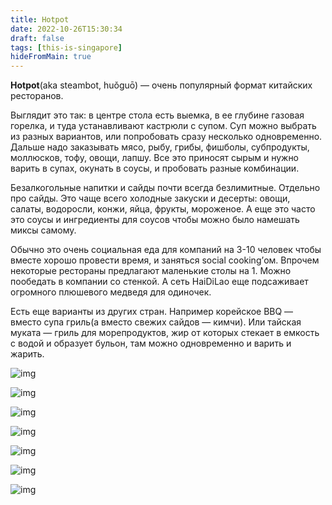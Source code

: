 ```yaml
---
title: Hotpot
date: 2022-10-26T15:30:34
draft: false
tags: [this-is-singapore]
hideFromMain: true
---
```

**Hotpot**(aka steambot, huǒguō) — очень популярный формат китайских ресторанов.

Выглядит это так: в центре стола есть выемка, в ее глубине газовая горелка, и туда устанавливают кастрюли с супом. Суп можно выбрать из разных вариантов, или попробовать сразу несколько одновременно. Дальше надо заказывать мясо, рыбу, грибы, фишболы, субпродукты, моллюсков, тофу, овощи, лапшу. Все это приносят сырым и нужно варить в супах, окунать в соусы, и пробовать разные комбинации.

Безалкогольные напитки и сайды почти всегда безлимитные. Отдельно про сайды. Это чаще всего холодные закуски и десерты: овощи, салаты, водоросли, конжи, яйца, фрукты, мороженое. А еще это часто это соусы и ингредиенты для соусов чтобы можно было намешать миксы самому.

Обычно это очень социальная еда для компаний на 3-10 человек чтобы вместе хорошо провести время, и заняться social cooking’ом. Впрочем некоторые рестораны предлагают маленькие столы на 1. Можно пообедать в компании со стенкой. А сеть HaiDiLao еще подсаживает огромного плюшевого медведя для одиночек.

Есть еще варианты из других стран. Например корейское BBQ — вместо супа гриль(а вместо свежих сайдов — кимчи). Или тайская муката — гриль для морепродуктов, жир от которых стекает в емкость с водой и образует бульон, там можно одновременно и варить и жарить.

![img](/images/this-is-singapore/photos/photo_144@26-10-2022_15-30-40.jpg#center)

![img](/images/this-is-singapore/photos/photo_145@26-10-2022_15-30-40.jpg#center)

![img](/images/this-is-singapore/photos/photo_146@26-10-2022_15-30-40.jpg#center)

![img](/images/this-is-singapore/photos/photo_147@26-10-2022_15-30-40.jpg#center)

![img](/images/this-is-singapore/photos/photo_148@26-10-2022_15-30-40.jpg#center)

![img](/images/this-is-singapore/photos/photo_149@26-10-2022_15-30-40.jpg#center)

![img](/images/this-is-singapore/photos/photo_150@26-10-2022_15-30-41.jpg#center)
